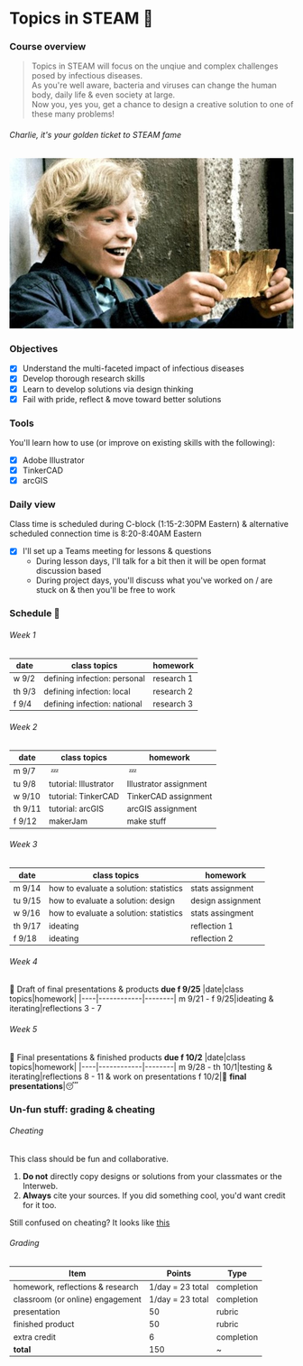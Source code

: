 # Topics in STEAM&nbsp;:nut_and_bolt:

### Course overview 
> Topics in STEAM will focus on the unqiue and complex challenges posed by infectious diseases.\
> As you're well aware, bacteria and viruses can change the human body, daily life & even society at large.\
> Now you, yes you, get a chance to design a creative solution to one of these many problems!
###### Charlie, it's your golden ticket to STEAM fame
![goldenTicket](goldenTicket.jpg)

### Objectives
  - [x] Understand the multi-faceted impact of infectious diseases
  - [x] Develop thorough research skills 
  - [x] Learn to develop solutions via design thinking 
  - [x] Fail with pride, reflect & move toward better solutions
### Tools
You'll learn how to use (or improve on existing skills with the following):
  - [x] Adobe Illustrator
  - [x] TinkerCAD
  - [x] arcGIS
### Daily view
Class time is scheduled during C-block (1:15-2:30PM Eastern) & alternative scheduled connection time is 8:20-8:40AM Eastern
  - [x] I'll set up a Teams meeting for lessons & questions
    - During lesson days, I'll talk for a bit then it will be open format discussion based
    - During project days, you'll discuss what you've worked on / are stuck on & then you'll be free to work
    
### Schedule&nbsp;:calendar:
  ###### Week 1
  |date|class topics|homework|
  |----|------------|--------|
  w 9/2|defining infection: personal|research 1
  th 9/3|defining infection: local|research 2
  f 9/4|defining infection: national|research 3
  ###### Week 2
  |date|class topics|homework|
  |----|------------|--------|
  m 9/7|&nbsp;:zzz:&nbsp;|&nbsp;:zzz:&nbsp;
  tu 9/8|tutorial: Illustrator|Illustrator assignment 
  w 9/10|tutorial: TinkerCAD|TinkerCAD assignment 
  th 9/11|tutorial: arcGIS|arcGIS assignment
  f 9/12|makerJam|make stuff
  
  ###### Week 3
  |date|class topics|homework|
  |----|------------|--------|
  m 9/14|how to evaluate a solution: statistics|stats assignment
  tu 9/15|how to evaluate a solution: design|design assignment
  w 9/16|how to evaluate a solution: statistics|stats assingment
  th 9/17|ideating|reflection 1
  f 9/18|ideating|reflection 2
  ###### Week 4
  :pushpin: Draft of final presentations & products **due f 9/25**
  |date|class topics|homework|
  |----|------------|--------|
  m 9/21 - f 9/25|ideating & iterating|reflections 3 - 7
  ###### Week 5
  :pushpin: Final presentations & finished products **due f 10/2**
  |date|class topics|homework|
  |----|------------|--------|
  m 9/28 - th 10/1|testing & iterating|reflections 8 - 11 & work on presentations
  f 10/2|:tada:&nbsp;**final presentations**|:sleeping:
  
### Un-fun stuff: grading & cheating
 ###### Cheating
 This class should be fun and collaborative.
   1. **Do not** directly copy designs or solutions from your classmates or the Interweb.
   2. **Always** cite your sources. If you did something cool, you'd want credit for it too.
  
 Still confused on cheating? It looks like [this](https://static01.nyt.com/images/2012/10/23/sports/YJPARMSTRONG1/YJPARMSTRONG1-superJumbo.jpg?quality=90&auto=webp)
 ###### Grading
 |Item|Points|Type|
 |---|------|-----|
 homework, reflections & research|1/day = 23 total|completion
 classroom (or online) engagement|1/day = 23 total|completion
 presentation|50|rubric
 finished product|50|rubric
 extra credit|6|completion
 **total**|150| ~
 
  
  
 
 
 
